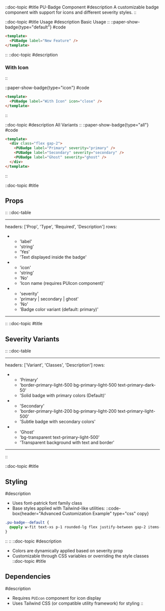 ::doc-topic
#title
PU-Badge Component
#description
A customizable badge component with support for icons and different severity styles.
::

::doc-topic
#title
Usage
#description
Basic Usage
::
::paper-show-badge{type="default"}
#code

```html
<template>
  <PUBadge label="New Feature" />
</template>
```

::
::doc-topic
#description

### With Icon

::

::paper-show-badge{type="icon"}
#code

```html
<template>
  <PUBadge label="With Icon" icon="close" />
</template>
```

::

::doc-topic
#description
All Variants
::
::paper-show-badge{type="all"}
#code

```html
<template>
  <div class="flex gap-2">
    <PUBadge label="Primary" severity="primary" />
    <PUBadge label="Secondary" severity="secondary" />
    <PUBadge label="Ghost" severity="ghost" />
  </div>
</template>
```

::

::doc-topic
#title

## Props

::
::doc-table

---

headers: ['Prop', 'Type', 'Required', 'Description']
rows:

- - 'label'
  - 'string'
  - 'Yes'
  - 'Text displayed inside the badge'
- - 'icon'
  - 'string'
  - 'No'
  - 'Icon name (requires PUIcon component)'
- - 'severity'
  - 'primary | secondary | ghost'
  - 'No'
  - 'Badge color variant (default: primary)'

---

::
::doc-topic
#title

## Severity Variants

::
::doc-table

---

headers: ['Variant', 'Classes', 'Description']
rows:

- - 'Primary'
  - 'border-primary-light-500 bg-primary-light-500 text-primary-dark-50'
  - 'Solid badge with primary colors (Default)'
- - 'Secondary'
  - 'border-primary-light-200 bg-primary-light-200 text-primary-light-500'
  - 'Subtle badge with secondary colors'
- - 'Ghost'
  - 'bg-transparent text-primary-light-500'
  - 'Transparent background with text and border'

---

::

::doc-topic
#title

## Styling

#description

- Uses font-patrick font family class
- Base styles applied with Tailwind-like utilities:
  ::code-box{header="Advanced Customization Example" type="css" copy}

```css
.pu-badge--default {
  @apply w-fit text-xs p-1 rounded-lg flex justify-between gap-2 items-center border-2;
}
```

::
::
::doc-topic
#description

- Colors are dynamically applied based on severity prop
- Customizable through CSS variables or overriding the style classes
  ::doc-topic
  #title

## Dependencies

#description

- Requires `PUIcon` component for icon display
- Uses Tailwind CSS (or compatible utility framework) for styling
  ::
